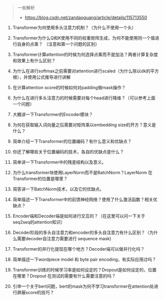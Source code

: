 > 一些解析
> - https://blog.csdn.net/zandaoguang/article/details/115713550

1. Transformer为何使用多头注意力机制？（为什么不使用一个头）



2. Transformer为什么Q和K使用不同的权重矩阵生成，为何不能使用同一个值进行自身的点乘？ （注意和第一个问题的区别）



3. Transformer计算attention的时候为何选择点乘而不是加法？两者计算复杂度和效果上有什么区别？



4. 为什么在进行softmax之前需要对attention进行scaled（为什么除以dk的平方根），并使用公式推导进行讲解



5. 在计算attention score的时候如何对padding做mask操作？



6. 为什么在进行多头注意力的时候需要对每个head进行降维？（可以参考上面一个问题）



7. 大概讲一下Transformer的Encoder模块？



8. 为何在获取输入词向量之后需要对矩阵乘以embedding size的开方？意义是什么？



9. 简单介绍一下Transformer的位置编码？有什么意义和优缺点？



10. 你还了解哪些关于位置编码的技术，各自的优缺点是什么？



11. 简单讲一下Transformer中的残差结构以及意义。



12. 为什么transformer块使用LayerNorm而不是BatchNorm？LayerNorm 在Transformer的位置是哪里？



13. 简答讲一下BatchNorm技术，以及它的优缺点。



14. 简单描述一下Transformer中的前馈神经网络？使用了什么激活函数？相关优缺点？



15. Encoder端和Decoder端是如何进行交互的？（在这里可以问一下关于seq2seq的attention知识）



16. Decoder阶段的多头自注意力和encoder的多头自注意力有什么区别？（为什么需要decoder自注意力需要进行 sequence mask)



17. Transformer的并行化提现在哪个地方？Decoder端可以做并行化吗？



18. 简单描述一下wordpiece model 和 byte pair encoding，有实际应用过吗？



19. Transformer训练的时候学习率是如何设定的？Dropout是如何设定的，位置在哪里？Dropout 在测试的需要有什么需要注意的吗？



20. 引申一个关于bert问题，bert的mask为何不学习transformer在attention处进行屏蔽score的技巧？



